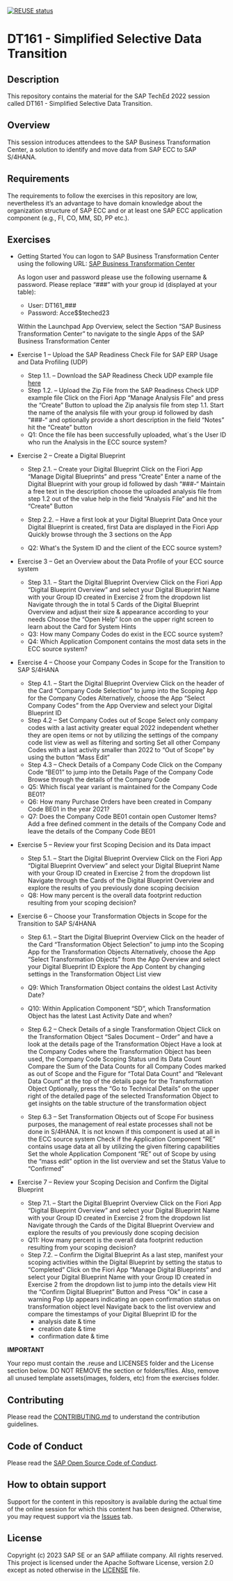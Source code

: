 [![REUSE status](https://api.reuse.software/badge/github.com/SAP-samples/teched2023-DT161)](https://api.reuse.software/info/github.com/SAP-samples/teched2023-DT161)

# DT161 - Simplified Selective Data Transition 

## Description

This repository contains the material for the SAP TechEd 2022 session called DT161 - Simplified Selective Data Transition.  

## Overview

This session introduces attendees to the SAP Business Transformation Center, a solution to identify and move data from SAP ECC to SAP S/4HANA. 

## Requirements

The requirements to follow the exercises in this repository are low, nevertheless it’s an advantage to have domain knowledge about the organization structure of SAP ECC and or at least one SAP ECC application component (e.g., FI, CO, MM, SD, PP etc.).

## Exercises

- Getting Started
You can logon to SAP Business Transformation Center using the following URL: [SAP Business Transformation Center](https://dt161-vygek9xc.eu10.alm.cloud.sap)

   As logon user and password please use the following username & password. Please replace “###” with your group id (displayed at your table):
   - User: DT161_###
   - Password: Acce$$teched23
     
   Within the Launchpad App Overview, select the Section “SAP Business Transformation Center” to navigate to the single Apps of the SAP Business Transformation Center


- Exercise 1 – Upload the SAP Readiness Check File for SAP ERP Usage and Data Profiling (UDP)
    - Step 1.1. – Download the SAP Readiness Check UDP example file [here](https://github.com/SAP-samples/teched2023-DT161/blob/main/PTP_920_15.zip)
    - Step 1.2. – Upload the Zip File from the SAP Readiness Check UDP example file
      Click on the Fiori App “Manage Analysis File” and press the “Create” Button to upload the Zip analysis file from step 1.1.
      Start the name of the analysis file with your group id followed by dash “###-“ and optionally provide a short description in the field “Notes” hit the “Create” button
    - Q1: Once the file has been successfully uploaded, what´s the User ID who run the Analysis in the ECC source system?

- Exercise 2 – Create a Digital Blueprint 
    - Step 2.1. – Create your Digital Blueprint
      Click on the Fiori App “Manage Digital Blueprints” and press “Create”
      Enter a name of the Digital Blueprint with your group id followed by dash “###-“
      Maintain a free text in the description
      choose the uploaded analysis file from step 1.2 out of the value help in the field “Analysis File” and hit the “Create” Button

    - Step 2.2. – Have a first look at your Digital Blueprint Data
      Once your Digital Blueprint is created, first Data are displayed in the Fiori App
      Quickly browse through the 3 sections on the App 
    - Q2: What's the System ID and the client of the ECC source system?
      

 - Exercise 3 – Get an Overview about the Data Profile of your ECC source system
     - Step 3.1. – Start the Digital Blueprint Overview
       Click on the Fiori App “Digital Blueprint Overview” and select your Digital Blueprint Name with your Group ID created in Exercise 2 from the dropdown list
       Navigate through the in total 5 Cards of the Digital Blueprint Overview and adjust their size & appearance according to your needs
       Choose the “Open Help” Icon on the upper right screen to learn about the Card for System Hints
    - Q3: How many Company Codes do exist in the ECC source system?
    - Q4: Which Application Component contains the most data sets in the ECC source system?

 - Exercise 4 – Choose your Company Codes in Scope for the Transition to SAP S/4HANA
    - Step 4.1. – Start the Digital Blueprint Overview
      Click on the header of the Card “Company Code Selection” to jump into the Scoping App for the Company Codes 
      Alternatively, choose the App “Select Company Codes” from the App Overview and select your Digital Blueprint ID
    - Step 4.2 – Set Company Codes out of Scope
      Select only company codes with a last activity greater equal 2022 independent whether they are open items or not by utilizing the settings of the company code list view as well as filtering and sorting
      Set all other Company Codes with a last activity smaller than 2022 to “Out of Scope” by using the button “Mass Edit”
    - Step 4.3 – Check Details of a Company Code
      Click on the Company Code “BE01” to jump into the Details Page of the Company Code
      Browse through the details of the Company Code
    - Q5: Which fiscal year variant is maintained for the Company Code BE01?
    - Q6: How many Purchase Orders have been created in Company Code BE01 in the year 2021?
    - Q7: Does the Company Code BE01 contain open Customer Items?
      Add a free defined comment in the details of the Company Code and leave the details of the Company Code BE01


- Exercise 5 – Review your first Scoping Decision and its Data impact
   - Step 5.1. – Start the Digital Blueprint Overview
     Click on the Fiori App “Digital Blueprint Overview” and select your Digital Blueprint Name with your Group ID created in Exercise 2 from the dropdown list
     Navigate through the Cards of the Digital Blueprint Overview and explore the results of you previously done scoping decision
   - Q8: How many percent is the overall data footprint reduction resulting from your scoping decision?
     

- Exercise 6 – Choose your Transformation Objects in Scope for the Transition to SAP S/4HANA
   - Step 6.1. – Start the Digital Blueprint Overview
     Click on the header of the Card “Transformation Object Selection” to jump into the Scoping App for the Transformation Objects 
     Alternatively, choose the App “Select Transformation Objects” from the App Overview and select your Digital Blueprint ID
     Explore the App Content by changing settings in the Transformation Object List view
   - Q9: Which Transformation Object contains the oldest Last Activity Date?
   - Q10: Within Application Component “SD”, which Transformation Object has the latest Last Activity Date and when?
   - Step 6.2 – Check Details of a single Transformation Object
     Click on the Transformation Object “Sales Document – Order” and have a look at the details page of the Transformation Object
     Have a look at the Company Codes where the Transformation Object has been used, the Company Code Scoping Status und its Data Count
     Compare the Sum of the Data Counts for all Company Codes marked as out of Scope and the Figure for “Total Data Count” and “Relevant Data Count” at the top of the details page for the Transformation Object
     Optionally, press the “Go to Technical Details” on the upper right of the detailed page of the selected Transformation Object to get insights on the table structure of the transformation object


   -  Step 6.3 – Set Transformation Objects out of Scope
      For business purposes, the management of real estate processes shall not be done in S/4HANA. It is not known if this component is used at all in the ECC source system
      Check if the Application Component “RE” contains usage data at all by utilizing the given filtering capabilities
      Set the whole Application Component “RE” out of Scope by using the “mass edit” option in the list overview and set the Status Value to “Confirmed”

- Exercise 7 – Review your Scoping Decision and Confirm the Digital Blueprint
    - Step 7.1. – Start the Digital Blueprint Overview
      Click on the Fiori App “Digital Blueprint Overview” and select your Digital Blueprint Name with your Group ID created in Exercise 2 from the dropdown list
      Navigate through the Cards of the Digital Blueprint Overview and explore the results of you previously done scoping decision
    - Q11: How many percent is the overall data footprint reduction resulting from your scoping decision?   
    - Step 7.2. – Confirm the Digital Blueprint
      As a last step, manifest your scoping activities within the Digital Blueprint by setting the status to “Completed”
      Click on the Fiori App “Manage Digital Blueprints” and select your Digital Blueprint Name with your Group ID created in Exercise 2 from the dropdown list to jump into the details view
      Hit the “Confirm Digital Blueprint” Button and Press “Ok” in case a warning Pop Up appears indicating an open confirmation status on transformation object level
      Navigate back to the list overview and compare the timestamps of your Digital Blueprint ID for the
      - analysis date & time
      - creation date & time
      - confirmation date & time



**IMPORTANT**

Your repo must contain the .reuse and LICENSES folder and the License section below. DO NOT REMOVE the section or folders/files. Also, remove all unused template assets(images, folders, etc) from the exercises folder. 

## Contributing
Please read the [CONTRIBUTING.md](./CONTRIBUTING.md) to understand the contribution guidelines.

## Code of Conduct
Please read the [SAP Open Source Code of Conduct](https://github.com/SAP-samples/.github/blob/main/CODE_OF_CONDUCT.md).

## How to obtain support

Support for the content in this repository is available during the actual time of the online session for which this content has been designed. Otherwise, you may request support via the [Issues](../../issues) tab.

## License
Copyright (c) 2023 SAP SE or an SAP affiliate company. All rights reserved. This project is licensed under the Apache Software License, version 2.0 except as noted otherwise in the [LICENSE](LICENSES/Apache-2.0.txt) file.
